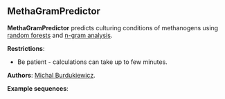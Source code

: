 ## MethaGramPredictor

**MethaGramPredictor** predicts culturing conditions of methanogens using [random forests](https://www.stat.berkeley.edu/~breiman/RandomForests/cc_home.htm) and [n-gram analysis](http://github.com/michbur/biogram).  

**Restrictions**:
* Be patient - calculations can take up to few minutes.  

**Authors**: [Michal Burdukiewicz](http://www.smorfland.uni.wroc.pl/).

**Example sequences**:


